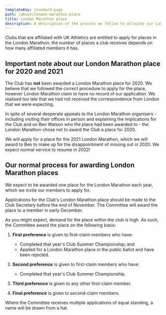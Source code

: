 ```yaml
---
templateKey: standard-page
path: /about/london-marathon-place
title: London Marathon place
description: A description of the process we follow to allocate our London Marathon place.
---
```

Clubs that are affiliated with UK Athletics are entitled to apply for places
in the London Marathon; the number of places a club receives depends on how
many affiliated members it has.

## Important note about our London Marathon place for 2020 and 2021
The Club has **not** been awarded a London Marathon place for 2020. We believe
that we followed the correct procedure to apply for the place, however London
Marathon claim to have no record of our application. We realised too late that
we had not received the correspondence from London that we were expecting.

In spite of several desperate appeals to the London Marathon organisers -
including visiting their offices in person and explaining the implications
for the Club and on Ben Watson who the place had been awarded to - the London
Marathon chose not to award the Club a place for 2020.

We will apply for a place for the 2021 London Marathon, which we will award to
Ben to make up for the disappointment of missing out in 2020. We expect normal
service to resume in 2022!

## Our normal process for awarding London Marathon places
We expect to be awarded one place for the London Marathon each year, which we
invite our members to apply for.

Applications for the Club's London Marathon place should be made to the
Club Secretary before the end of November.  The Committee will award the place
to a member in early December.

As you might expect, demand for the place within the club is high. As such, the
Committee award the place on the following basis:

1. **First preference** is given to first-claim members who have:
   - Completed that year's Club Summer Championship; and
   - Applied for a London Marathon place in the public ballot and have been
     rejected.

1. **Second preference** is given to first-claim members who have:
   - Completed that year's Club Summer Championship.

1. **Third preference** is given to any other first-claim member.

1. **Final preference** is given to second-claim members.

Where the Committee receives multiple applications of equal standing, a name
will be drawn from a hat.
